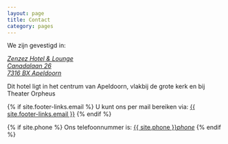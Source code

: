 ```yaml
---
layout: page
title: Contact
category: pages
---
```


<div id="map"></div>
<script type='text/javascript'>
  //<![CDATA[
    {% include google_map.js %}
  //]]>
</script>
<script src="https://maps.googleapis.com/maps/api/js?key=AIzaSyDgjZrLFVoeXwx45D9mYQEYB5_SNuaSyoQ&callback=initMap"
  async defer></script>

We zijn gevestigd in:

<a href="http://maps.google.com/?q=Canadalaan 26, 7316 BX Apeldoorn, the Netherlands"> *Zenzez  Hotel & Lounge*<br>*Canadalaan 26*<br>*7316 BX Apeldoorn*</a>

Dit hotel ligt in het centrum van Apeldoorn, vlakbij de grote kerk en bij Theater Orpheus


{% if site.footer-links.email %}
U kunt ons per mail bereiken via: <a href="mailto:{{ site.footer-links.email }}?Subject=Information" target="_top">{{ site.footer-links.email }}</a>
{% endif %}

{% if site.phone %}
Ons telefoonnummer is: <a href="tel:{{ site:phone }}">{{ site.phone }}</a><a href="tel:{{ site:phone }}"><i class="w3-margin-left material-icons">phone</i></a>
{% endif %}
